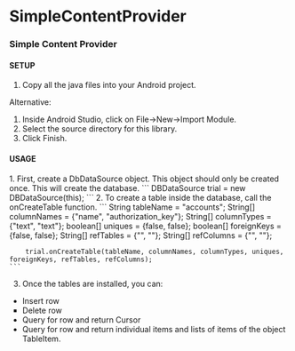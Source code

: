 # SimpleContentProvider
<h3><b>Simple Content Provider</b></h3>

<h4> SETUP </h4>

1. Copy all the java files into your Android project.

Alternative:

1. Inside Android Studio, click on File->New->Import Module.
2. Select the source directory for this library.
3. Click Finish.

<h4>USAGE</h4>
1. First, create a DbDataSource object. This object should only be created once. This will create the database.
	```
	DBDataSource trial = new DBDataSource(this);
	```
2. To create a table inside the database, call the onCreateTable function.
	```
	String tableName = "accounts";
        String[] columnNames = {"name", "authorization_key"};
        String[] columnTypes = {"text", "text"};
        boolean[] uniques = {false, false};
        boolean[] foreignKeys = {false, false};
        String[] refTables = {"", ""};
        String[] refColumns = {"", ""};
        
        trial.onCreateTable(tableName, columnNames, columnTypes, uniques, foreignKeys, refTables, refColumns);
  	```  
  3. Once the tables are installed, you can:
  <ul>
  <li>Insert row</li>
  <li type="square">Delete row</li>
  <li>Query for row and return Cursor</li>
  <li>Query for row and return individual items and lists of items of the object TableItem.</li>
</ul>
